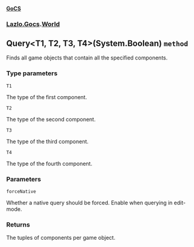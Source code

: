 #### [GoCS](./GoCS.md 'GoCS')
### [Lazlo.Gocs](./GoCS.md#Lazlo-Gocs 'Lazlo.Gocs').[World](./Lazlo-Gocs-World.md 'Lazlo.Gocs.World')
## Query&lt;T1, T2, T3, T4&gt;(System.Boolean) `method`
Finds all game objects that contain all the specified components.
### Type parameters

<a name='Lazlo-Gocs-World-Query-T1-_T2-_T3-_T4-(System-Boolean)-T1'></a>
`T1`

The type of the first component.

<a name='Lazlo-Gocs-World-Query-T1-_T2-_T3-_T4-(System-Boolean)-T2'></a>
`T2`

The type of the second component.

<a name='Lazlo-Gocs-World-Query-T1-_T2-_T3-_T4-(System-Boolean)-T3'></a>
`T3`

The type of the third component.

<a name='Lazlo-Gocs-World-Query-T1-_T2-_T3-_T4-(System-Boolean)-T4'></a>
`T4`

The type of the fourth component.
### Parameters

<a name='Lazlo-Gocs-World-Query-T1-_T2-_T3-_T4-(System-Boolean)-forceNative'></a>
`forceNative`

Whether a native query should be forced. Enable when querying in edit-mode.
### Returns
The tuples of components per game object.
